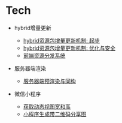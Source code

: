 # Tech

* hybrid增量更新
    * [hybrid资源包增量更新机制: 起步](201609/01.md)
    * [hybrid资源包增量更新机制: 优化与安全](201609/02.md)
    * [前端资源分发系统](201611/01.md)

* 服务器端渲染
	* [服务器端预渲染与同构](201703/01.md)
	
* 微信小程序
	* [获取动态视图宽和高](201707/01.md)
	* [小程序生成带二维码分享图](201709/01.md)